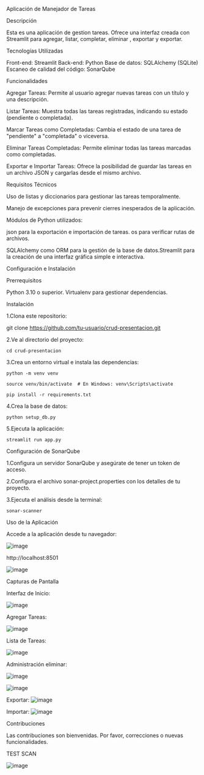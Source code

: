 Aplicación de Manejador de Tareas

Descripción

Esta es una aplicación de gestion tareas. Ofrece una interfaz creada con Streamlit para agregar, listar, completar, eliminar , exportar y exportar.

Tecnologías Utilizadas

Front-end: Streamlit
Back-end: Python
Base de datos: SQLAlchemy (SQLite)
Escaneo de calidad del código: SonarQube

Funcionalidades

Agregar Tareas:
Permite al usuario agregar nuevas tareas con un título y una descripción.

Listar Tareas:
Muestra todas las tareas registradas, indicando su estado (pendiente o completada).

Marcar Tareas como Completadas:
Cambia el estado de una tarea de "pendiente" a "completada" o viceversa.

Eliminar Tareas Completadas:
Permite eliminar todas las tareas marcadas como completadas.

Exportar e Importar Tareas:
Ofrece la posibilidad de guardar las tareas en un archivo JSON y cargarlas desde el mismo archivo.

Requisitos Técnicos

Uso de listas y diccionarios para gestionar las tareas temporalmente.

Manejo de excepciones para prevenir cierres inesperados de la aplicación.

Módulos de Python utilizados:

json para la exportación e importación de tareas.
os para verificar rutas de archivos.

SQLAlchemy como ORM para la gestión de la base de datos.Streamlit para la creación de una interfaz gráfica simple e interactiva.

Configuración e Instalación

Prerrequisitos

Python 3.10 o superior.
Virtualenv para gestionar dependencias.

Instalación

1.Clona este repositorio:

git clone https://github.com/tu-usuario/crud-presentacion.git

2.Ve al directorio del proyecto:

    cd crud-presentacion
    
3.Crea un entorno virtual e instala las dependencias:

    python -m venv venv
    
    source venv/bin/activate  # En Windows: venv\Scripts\activate
    
    pip install -r requirements.txt
    
4.Crea la base de datos:

    python setup_db.py
    
5.Ejecuta la aplicación:

    streamlit run app.py

Configuración de SonarQube

1.Configura un servidor SonarQube y asegúrate de tener un token de acceso.

2.Configura el archivo sonar-project.properties con los detalles de tu proyecto.

3.Ejecuta el análisis desde la terminal:

    sonar-scanner

Uso de la Aplicación

Accede a la aplicación desde tu navegador:

  ![image](https://github.com/user-attachments/assets/738dc469-e76a-4439-8657-d452571ffc16)

  http://localhost:8501
  
  ![image](https://github.com/user-attachments/assets/9b9f2947-7ef4-4c86-a686-68e0bd684815)

Capturas de Pantalla

Interfaz de Inicio: 

![image](https://github.com/user-attachments/assets/687ae1c8-6486-497f-b18a-76896b623a4a)

Agregar Tareas: 

![image](https://github.com/user-attachments/assets/06f7fedc-49fa-42b4-97f9-4167cd43e814)

Lista de Tareas: 

![image](https://github.com/user-attachments/assets/eb94cefb-9bbb-4aae-9284-ad9fbac7d9d2)

Administración eliminar: 

![image](https://github.com/user-attachments/assets/525c9b37-3c69-4c80-a8ba-38dd3f902b8e)

![image](https://github.com/user-attachments/assets/04e3f6cb-3012-4f6b-8e51-e31b0d01af80)

Exportar: ![image](https://github.com/user-attachments/assets/fcea312f-35d6-42b7-9a50-783662e44213)

Importar: ![image](https://github.com/user-attachments/assets/c0bf63c3-4dcf-4817-9185-33e5948392e7)

Contribuciones

Las contribuciones son bienvenidas. Por favor, correcciones o nuevas funcionalidades.

TEST SCAN 

![image](https://github.com/user-attachments/assets/e0e7a151-e8ab-4ac7-92ba-9f5dac5fae86)









